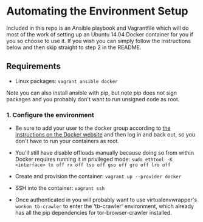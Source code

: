Automating the Environment Setup
===============

Included in this repo is an Ansible playbook and Vagrantfile which will do most
of the work of setting up an Ubuntu 14.04 Docker container for you if you so
choose to use it. If you wish you can simply follow the instructions below and
then skip straight to step 2 in the README.

Requirements
---------------
* Linux packages: `vagrant ansible docker`

Note you can also install ansible with pip, but note pip does not sign packages
and you probably don't want to run unsigned code as root.

### 1. Configure the environment

* Be sure to add your user to the docker group according to [the instructions on
the Docker website](https://docs.docker.com/engine/installation/linux/) and
then log in and back out, so you don't have to run your containers as root.

* You'll still have disable offloads manually because doing so from within
Docker requires running it in privileged mode:
`sudo ethtool -K <interface> tx off rx off tso off gso off gro off lro off`

* Create and provision the container: `vagrant up --provider docker`

* SSH into the container: `vagrant ssh`

* Once authenticated in you will probably want to use virtualenvwrapper's
`workon tb-crawler` to enter the 'tb-crawler' environment, which already has all
the pip dependencies for tor-browser-crawler installed.
